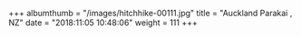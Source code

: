 +++
albumthumb = "/images/hitchhike-00111.jpg"
title = "Auckland Parakai , NZ"
date = "2018:11:05 10:48:06"
weight = 111
+++
